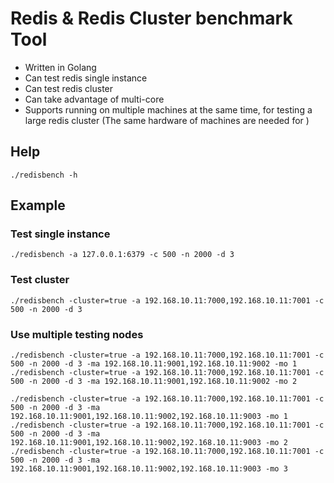 # Redis & Redis Cluster benchmark Tool
* Written in Golang
* Can test redis single instance
* Can test redis cluster
* Can take advantage of multi-core
* Supports running on multiple machines at the same time, for testing a large redis cluster (The same hardware of machines are needed for )

## Help
```
./redisbench -h
```

## Example

### Test single instance
```
./redisbench -a 127.0.0.1:6379 -c 500 -n 2000 -d 3
```

### Test cluster
```
./redisbench -cluster=true -a 192.168.10.11:7000,192.168.10.11:7001 -c 500 -n 2000 -d 3
```

### Use multiple testing nodes
```
./redisbench -cluster=true -a 192.168.10.11:7000,192.168.10.11:7001 -c 500 -n 2000 -d 3 -ma 192.168.10.11:9001,192.168.10.11:9002 -mo 1
./redisbench -cluster=true -a 192.168.10.11:7000,192.168.10.11:7001 -c 500 -n 2000 -d 3 -ma 192.168.10.11:9001,192.168.10.11:9002 -mo 2
```
```
./redisbench -cluster=true -a 192.168.10.11:7000,192.168.10.11:7001 -c 500 -n 2000 -d 3 -ma 192.168.10.11:9001,192.168.10.11:9002,192.168.10.11:9003 -mo 1
./redisbench -cluster=true -a 192.168.10.11:7000,192.168.10.11:7001 -c 500 -n 2000 -d 3 -ma 192.168.10.11:9001,192.168.10.11:9002,192.168.10.11:9003 -mo 2
./redisbench -cluster=true -a 192.168.10.11:7000,192.168.10.11:7001 -c 500 -n 2000 -d 3 -ma 192.168.10.11:9001,192.168.10.11:9002,192.168.10.11:9003 -mo 3
```

